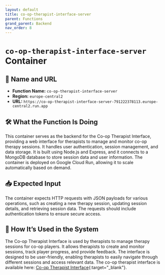 ```yaml
---
layout: default
title: co-op-therapist-interface-server
parent: Functions
grand_parent: Backend
nav_order: 8
---
```


# `co-op-therapist-interface-server` Container

## 🔗 Name and URL

- **Function Name:** `co-op-therapist-interface-server`
- **Region:** `europe-central2`
- **URL:** `https://co-op-therapist-interface-server-791222378113.europe-central2.run.app`

## 🛠️ What the Function Is Doing

This container serves as the backend for the Co-op Therapist Interface, providing a web interface for therapists to manage and monitor co-op therapy sessions. It handles user authentication, session management, and data storage.
It is built using Node.js and Express, and it connects to a MongoDB database to store session data and user information. The container is deployed on Google Cloud Run, allowing it to scale automatically based on demand.

## 📥 Expected Input

The container expects HTTP requests with JSON payloads for various operations, such as creating a new therapy session, updating session details, and retrieving session data. The requests should include authentication tokens to ensure secure access.

## 🔄 How It’s Used in the System

The Co-op Therapist Interface is used by therapists to manage therapy sessions for co-op players. It allows therapists to create and monitor sessions, track player progress, and provide feedback. The interface is designed to be user-friendly, enabling therapists to easily navigate through different sessions and access relevant data.
The co-op therapist interface is available here:
[Co-op Therapist Interface](https://co-op-therapist-interface-791222378113.europe-central2.run.app){:target="\_blank"}.

